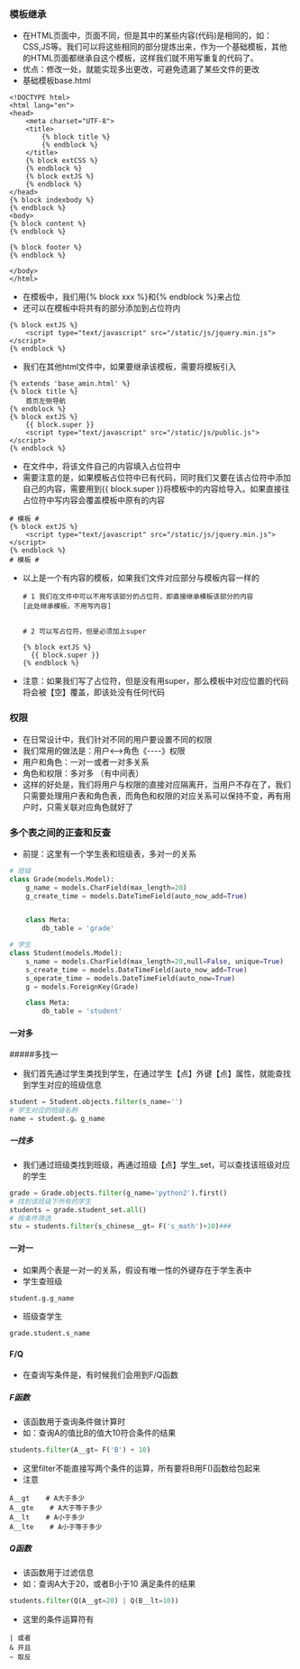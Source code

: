 ### 模板继承

- 在HTML页面中，页面不同，但是其中的某些内容(代码)是相同的，如：CSS,JS等。我们可以将这些相同的部分提炼出来，作为一个基础模板，其他的HTML页面都继承自这个模板，这样我们就不用写重复的代码了。
- 优点：修改一处，就能实现多出更改，可避免遗漏了某些文件的更改
- 基础模板base.html

```
<!DOCTYPE html>
<html lang="en">
<head>
    <meta charset="UTF-8">
    <title>
        {% block title %}
        {% endblock %}
    </title>
    {% block extCSS %}
    {% endblock %}
    {% block extJS %}
    {% endblock %}
</head>
{% block indexbody %}
{% endblock %}
<body>
{% block content %}
{% endblock %}

{% block footer %}
{% endblock %}

</body>
</html>
```

- 在模板中，我们用{% block xxx %}和{% endblock %}来占位
- 还可以在模板中将共有的部分添加到占位符内

```
{% block extJS %}
    <script type="text/javascript" src="/static/js/jquery.min.js"></script>
{% endblock %}
```

- 我们在其他html文件中，如果要继承该模板，需要将模板引入

```
{% extends 'base_amin.html' %}
{% block title %}
    首页左侧导航
{% endblock %}
{% block extJS %}
	{{ block.super }}
	<script type="text/javascript" src="/static/js/public.js"></script>
{% endblock %}
```

- 在文件中，将该文件自己的内容填入占位符中
- 需要注意的是，如果模板占位符中已有代码，同时我们又要在该占位符中添加自己的内容，需要用到{{ block.super }}将模板中的内容给导入。如果直接往占位符中写内容会覆盖模板中原有的内容

```
# 模板 #
{% block extJS %}
    <script type="text/javascript" src="/static/js/jquery.min.js"></script>
{% endblock %}
# 模板 #
```

- 以上是一个有内容的模板，如果我们文件对应部分与模板内容一样的

  ```
  # 1 我们在文件中可以不用写该部分的占位符，即直接继承模板该部分的内容
  [此处继承模板，不用写内容]
  
  
  # 2 可以写占位符，但是必须加上super
  
  {% block extJS %}
  	{{ block.super }}
  {% endblock %}
  ```

- 注意：如果我们写了占位符，但是没有用super，那么模板中对应位置的代码将会被【空】覆盖，即该处没有任何代码

### 权限

- 在日常设计中，我们针对不同的用户要设置不同的权限
- 我们常用的做法是：用户<-->角色《----》权限
- 用户和角色：一对一或者一对多关系
- 角色和权限：多对多 （有中间表）
- 这样的好处是，我们将用户与权限的直接对应隔离开，当用户不存在了，我们只需要处理用户表和角色表，而角色和权限的对应关系可以保持不变，再有用户时，只需关联对应角色就好了

### 多个表之间的正查和反查

- 前提：这里有一个学生表和班级表，多对一的关系

```python
# 班级
class Grade(models.Model):
    g_name = models.CharField(max_length=20)
    g_create_time = models.DateTimeField(auto_now_add=True)


    class Meta:
        db_table = 'grade'

# 学生
class Student(models.Model):
    s_name = models.CharField(max_length=20,null=False, unique=True)
    s_create_time = models.DateTimeField(auto_now_add=True)
    s_operate_time = models.DateTimeField(auto_now=True)
    g = models.ForeignKey(Grade)

    class Meta:
        db_table = 'student'
```

#### 一对多

#####多找一

- 我们首先通过学生类找到学生，在通过学生【点】外键【点】属性，就能查找到学生对应的班级信息

```python
student = Student.objects.filter(s_name='')
# 学生对应的班级名称
name = student.g。g_name
```

##### 一找多

- 我们通过班级类找到班级，再通过班级【点】学生_set，可以查找该班级对应的学生

```python
grade = Grade.objects.filter(g_name='python2').first()
# 找到该班级下所有的学生
students = grade.student_set.all()
# 按条件筛选
stu = students.filter(s_chinese__gt= F('s_math')+10)###
```

#### 一对一

- 如果两个表是一对一的关系，假设有唯一性的外键存在于学生表中
- 学生查班级

```python
student.g.g_name
```

- 班级查学生

```python
grade.student.s_name
```

#### F/Q

- 在查询写条件是，有时候我们会用到F/Q函数

##### F函数

- 该函数用于查询条件做计算时
- 如：查询A的值比B的值大10符合条件的结果

```python
students.filter(A__gt= F('B') + 10)
```

- 这里filter不能直接写两个条件的运算，所有要将B用F()函数给包起来
- 注意

```
A__gt    # A大于多少
A__gte    # A大于等于多少
A__lt    # A小于多少
A__lte    # A小于等于多少
```

##### Q函数

- 该函数用于过滤信息
- 如：查询A大于20，或者B小于10   满足条件的结果

```python
students.filter(Q(A__gt=20) | Q(B__lt=10))
```

- 这里的条件运算符有

```
| 或者
& 并且
~ 取反
```



